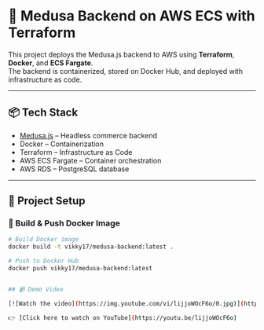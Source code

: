 # 🛒 Medusa Backend on AWS ECS with Terraform

This project deploys the Medusa.js backend to AWS using **Terraform**, **Docker**, and **ECS Fargate**.  
The backend is containerized, stored on Docker Hub, and deployed with infrastructure as code.

---

## 📦 Tech Stack

- [Medusa.js](https://docs.medusajs.com/) – Headless commerce backend
- Docker – Containerization
- Terraform – Infrastructure as Code
- AWS ECS Fargate – Container orchestration
- AWS RDS – PostgreSQL database

---

## 🚀 Project Setup

### 🐳 Build & Push Docker Image

```bash
# Build Docker image
docker build -t vikky17/medusa-backend:latest .

# Push to Docker Hub
docker push vikky17/medusa-backend:latest


## 📹 Demo Video

[![Watch the video](https://img.youtube.com/vi/lijjoWOcF6o/0.jpg)](https://youtu.be/lijjoWOcF6o)

👉 [Click here to watch on YouTube](https://youtu.be/lijjoWOcF6o)
